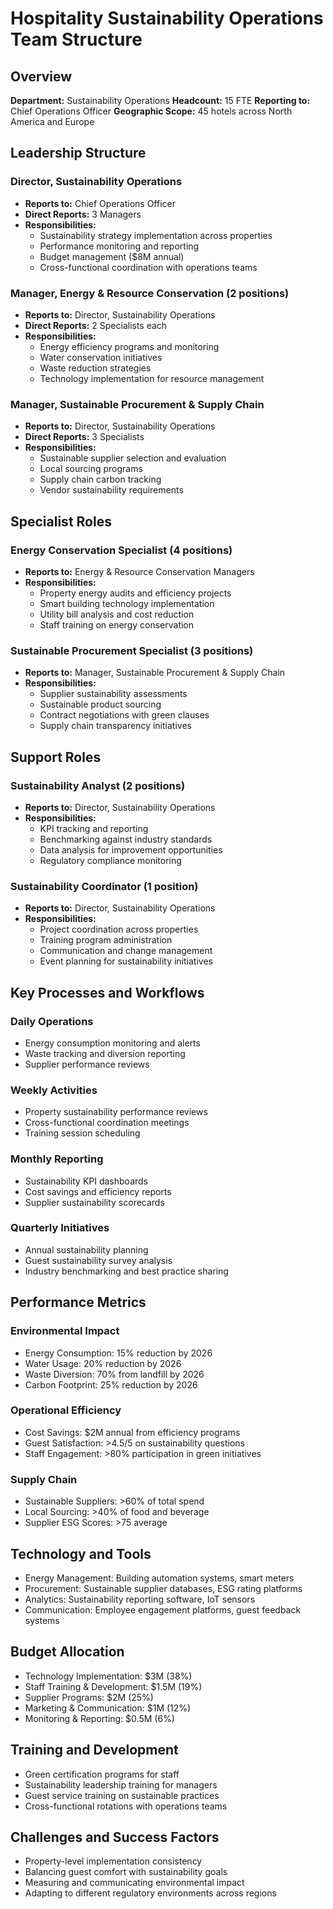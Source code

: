# Hospitality Sustainability Operations Team Structure

## Overview
**Department:** Sustainability Operations
**Headcount:** 15 FTE
**Reporting to:** Chief Operations Officer
**Geographic Scope:** 45 hotels across North America and Europe

## Leadership Structure

### Director, Sustainability Operations
- **Reports to:** Chief Operations Officer
- **Direct Reports:** 3 Managers
- **Responsibilities:**
  - Sustainability strategy implementation across properties
  - Performance monitoring and reporting
  - Budget management ($8M annual)
  - Cross-functional coordination with operations teams

### Manager, Energy & Resource Conservation (2 positions)
- **Reports to:** Director, Sustainability Operations
- **Direct Reports:** 2 Specialists each
- **Responsibilities:**
  - Energy efficiency programs and monitoring
  - Water conservation initiatives
  - Waste reduction strategies
  - Technology implementation for resource management

### Manager, Sustainable Procurement & Supply Chain
- **Reports to:** Director, Sustainability Operations
- **Direct Reports:** 3 Specialists
- **Responsibilities:**
  - Sustainable supplier selection and evaluation
  - Local sourcing programs
  - Supply chain carbon tracking
  - Vendor sustainability requirements

## Specialist Roles

### Energy Conservation Specialist (4 positions)
- **Reports to:** Energy & Resource Conservation Managers
- **Responsibilities:**
  - Property energy audits and efficiency projects
  - Smart building technology implementation
  - Utility bill analysis and cost reduction
  - Staff training on energy conservation

### Sustainable Procurement Specialist (3 positions)
- **Reports to:** Manager, Sustainable Procurement & Supply Chain
- **Responsibilities:**
  - Supplier sustainability assessments
  - Sustainable product sourcing
  - Contract negotiations with green clauses
  - Supply chain transparency initiatives

## Support Roles

### Sustainability Analyst (2 positions)
- **Reports to:** Director, Sustainability Operations
- **Responsibilities:**
  - KPI tracking and reporting
  - Benchmarking against industry standards
  - Data analysis for improvement opportunities
  - Regulatory compliance monitoring

### Sustainability Coordinator (1 position)
- **Reports to:** Director, Sustainability Operations
- **Responsibilities:**
  - Project coordination across properties
  - Training program administration
  - Communication and change management
  - Event planning for sustainability initiatives

## Key Processes and Workflows

### Daily Operations
- Energy consumption monitoring and alerts
- Waste tracking and diversion reporting
- Supplier performance reviews

### Weekly Activities
- Property sustainability performance reviews
- Cross-functional coordination meetings
- Training session scheduling

### Monthly Reporting
- Sustainability KPI dashboards
- Cost savings and efficiency reports
- Supplier sustainability scorecards

### Quarterly Initiatives
- Annual sustainability planning
- Guest sustainability survey analysis
- Industry benchmarking and best practice sharing

## Performance Metrics

### Environmental Impact
- Energy Consumption: 15% reduction by 2026
- Water Usage: 20% reduction by 2026
- Waste Diversion: 70% from landfill by 2026
- Carbon Footprint: 25% reduction by 2026

### Operational Efficiency
- Cost Savings: $2M annual from efficiency programs
- Guest Satisfaction: >4.5/5 on sustainability questions
- Staff Engagement: >80% participation in green initiatives

### Supply Chain
- Sustainable Suppliers: >60% of total spend
- Local Sourcing: >40% of food and beverage
- Supplier ESG Scores: >75 average

## Technology and Tools
- Energy Management: Building automation systems, smart meters
- Procurement: Sustainable supplier databases, ESG rating platforms
- Analytics: Sustainability reporting software, IoT sensors
- Communication: Employee engagement platforms, guest feedback systems

## Budget Allocation
- Technology Implementation: $3M (38%)
- Staff Training & Development: $1.5M (19%)
- Supplier Programs: $2M (25%)
- Marketing & Communication: $1M (12%)
- Monitoring & Reporting: $0.5M (6%)

## Training and Development
- Green certification programs for staff
- Sustainability leadership training for managers
- Guest service training on sustainable practices
- Cross-functional rotations with operations teams

## Challenges and Success Factors
- Property-level implementation consistency
- Balancing guest comfort with sustainability goals
- Measuring and communicating environmental impact
- Adapting to different regulatory environments across regions
